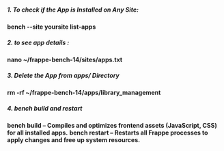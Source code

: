 #####  1. To check  if the App is Installed on Any Site:
**bench --site yoursite list-apps**
##### 2. to see app details :
**nano ~/frappe-bench-14/sites/apps.txt**
##### 3. Delete the App from apps/ Directory
**rm -rf ~/frappe-bench-14/apps/library_management**

##### 4.  bench build and restart 
**bench build – Compiles and optimizes frontend assets (JavaScript, CSS) for all installed apps.**
**bench restart – Restarts all Frappe processes to apply changes and free up system resources.**


